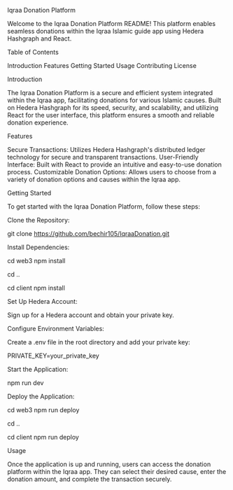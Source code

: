 Iqraa Donation Platform

Welcome to the Iqraa Donation Platform README! This platform enables seamless donations within the Iqraa Islamic guide app using Hedera Hashgraph and React.

Table of Contents

Introduction
Features
Getting Started
Usage
Contributing
License

Introduction

The Iqraa Donation Platform is a secure and efficient system integrated within the Iqraa app, facilitating donations for various Islamic causes. Built on Hedera Hashgraph for its speed, security, and scalability, and utilizing React for the user interface, this platform ensures a smooth and reliable donation experience.

Features

Secure Transactions: Utilizes Hedera Hashgraph's distributed ledger technology for secure and transparent transactions.
User-Friendly Interface: Built with React to provide an intuitive and easy-to-use donation process.
Customizable Donation Options: Allows users to choose from a variety of donation options and causes within the Iqraa app.

Getting Started

To get started with the Iqraa Donation Platform, follow these steps:

Clone the Repository:

git clone https://github.com/bechir105/IqraaDonation.git

Install Dependencies:

cd web3
npm install

cd ..

cd client
npm install

Set Up Hedera Account:

Sign up for a Hedera account and obtain your private key.

Configure Environment Variables:

Create a .env file in the root directory and add your private key:

PRIVATE_KEY=your_private_key

Start the Application:

npm run dev

Deploy the Application:

cd web3
npm run deploy

cd ..

cd client
npm run deploy

Usage

Once the application is up and running, users can access the donation platform within the Iqraa app. They can select their desired cause, enter the donation amount, and complete the transaction securely.
